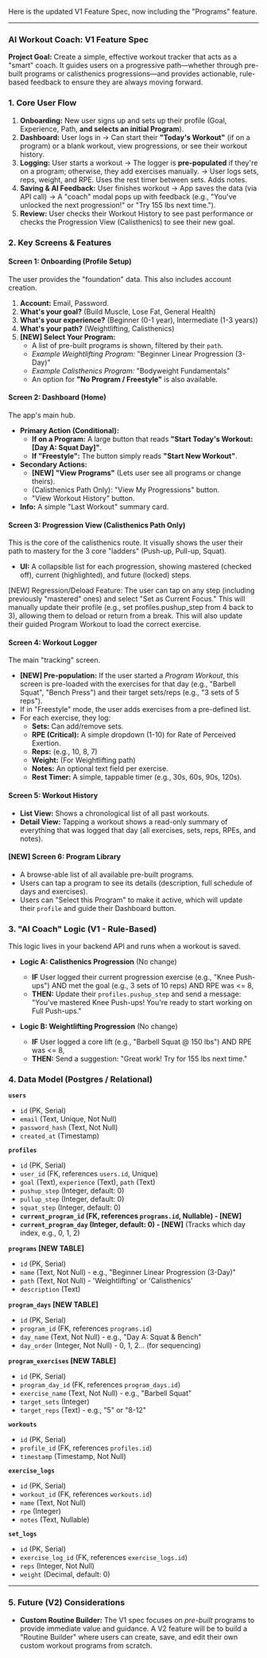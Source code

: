 Here is the updated V1 Feature Spec, now including the "Programs" feature.

---

### **AI Workout Coach: V1 Feature Spec**

**Project Goal:** Create a simple, effective workout tracker that acts as a "smart" coach. It guides users on a progressive path—whether through pre-built programs or calisthenics progressions—and provides actionable, rule-based feedback to ensure they are always moving forward.

### **1. Core User Flow**

1.  **Onboarding:** New user signs up and sets up their profile (Goal, Experience, Path, **and selects an initial Program**).
2.  **Dashboard:** User logs in -> Can start their **"Today's Workout"** (if on a program) or a blank workout, view progressions, or see their workout history.
3.  **Logging:** User starts a workout -> The logger is **pre-populated** if they're on a program; otherwise, they add exercises manually. -> User logs sets, reps, weight, and RPE. Uses the rest timer between sets. Adds notes.
4.  **Saving & AI Feedback:** User finishes workout -> App saves the data (via API call) -> A "coach" modal pops up with feedback (e.g., "You've unlocked the next progression!" or "Try 155 lbs next time.").
5.  **Review:** User checks their Workout History to see past performance or checks the Progression View (Calisthenics) to see their new goal.

### **2. Key Screens & Features**

#### **Screen 1: Onboarding (Profile Setup)**
The user provides the "foundation" data. This also includes account creation.

1.  **Account:** Email, Password.
2.  **What's your goal?** (Build Muscle, Lose Fat, General Health)
3.  **What's your experience?** (Beginner (0-1 year), Intermediate (1-3 years))
4.  **What's your path?** (Weightlifting, Calisthenics)
5.  **[NEW] Select Your Program:**
    * A list of pre-built programs is shown, filtered by their `path`.
    * *Example Weightlifting Program:* "Beginner Linear Progression (3-Day)"
    * *Example Calisthenics Program:* "Bodyweight Fundamentals"
    * An option for **"No Program / Freestyle"** is also available.

#### **Screen 2: Dashboard (Home)**
The app's main hub.

* **Primary Action (Conditional):**
    * **If on a Program:** A large button that reads **"Start Today's Workout: [Day A: Squat Day]"**.
    * **If "Freestyle":** The button simply reads **"Start New Workout"**.
* **Secondary Actions:**
    * **[NEW] "View Programs"** (Lets user see all programs or change theirs).
    * (Calisthenics Path Only): "View My Progressions" button.
    * "View Workout History" button.
* **Info:** A simple "Last Workout" summary card.

#### **Screen 3: Progression View (Calisthenics Path Only)**
This is the core of the calisthenics route. It visually shows the user their path to mastery for the 3 core "ladders" (Push-up, Pull-up, Squat).
* **UI:** A collapsible list for each progression, showing mastered (checked off), current (highlighted), and future (locked) steps.

[NEW] Regression/Deload Feature: The user can tap on any step (including previously "mastered" ones) and select "Set as Current Focus." This will manually update their profile (e.g., set profiles.pushup_step from 4 back to 3), allowing them to deload or return from a break. This will also update their guided Program Workout to load the correct exercise.

#### **Screen 4: Workout Logger**
The main "tracking" screen.

* **[NEW] Pre-population:** If the user started a *Program Workout*, this screen is pre-loaded with the exercises for that day (e.g., "Barbell Squat", "Bench Press") and their target sets/reps (e.g., "3 sets of 5 reps").
* If in "Freestyle" mode, the user adds exercises from a pre-defined list.
* For each exercise, they log:
    * **Sets:** Can add/remove sets.
    * **RPE (Critical):** A simple dropdown (1-10) for Rate of Perceived Exertion.
    * **Reps:** (e.g., 10, 8, 7)
    * **Weight:** (For Weightlifting path)
    * **Notes:** An optional text field per exercise.
    * **Rest Timer:** A simple, tappable timer (e.g., 30s, 60s, 90s, 120s).

#### **Screen 5: Workout History**
* **List View:** Shows a chronological list of all past workouts.
* **Detail View:** Tapping a workout shows a read-only summary of everything that was logged that day (all exercises, sets, reps, RPEs, and notes).

#### **[NEW] Screen 6: Program Library**
* A browse-able list of all available pre-built programs.
* Users can tap a program to see its details (description, full schedule of days and exercises).
* Users can "Select this Program" to make it active, which will update their `profile` and guide their Dashboard button.

### **3. "AI Coach" Logic (V1 - Rule-Based)**
This logic lives in your backend API and runs when a workout is saved.

* **Logic A: Calisthenics Progression** (No change)
    * **IF** User logged their current progression exercise (e.g., "Knee Push-ups") AND met the goal (e.g., 3 sets of 10 reps) AND RPE was <= 8,
    * **THEN:** Update their `profiles.pushup_step` and send a message: "You've mastered Knee Push-ups! You're ready to start working on Full Push-ups."

* **Logic B: Weightlifting Progression** (No change)
    * **IF** User logged a core lift (e.g., "Barbell Squat @ 150 lbs") AND RPE was <= 8,
    * **THEN:** Send a suggestion: "Great work! Try for 155 lbs next time."

### **4. Data Model (Postgres / Relational)**

**`users`**
* `id` (PK, Serial)
* `email` (Text, Unique, Not Null)
* `password_hash` (Text, Not Null)
* `created_at` (Timestamp)

**`profiles`**
* `id` (PK, Serial)
* `user_id` (FK, references `users.id`, Unique)
* `goal` (Text), `experience` (Text), `path` (Text)
* `pushup_step` (Integer, default: 0)
* `pullup_step` (Integer, default: 0)
* `squat_step` (Integer, default: 0)
* **`current_program_id` (FK, references `programs.id`, Nullable) - [NEW]**
* **`current_program_day` (Integer, default: 0) - [NEW]** (Tracks which day index, e.g., 0, 1, 2)

**`programs` [NEW TABLE]**
* `id` (PK, Serial)
* `name` (Text, Not Null) - e.g., "Beginner Linear Progression (3-Day)"
* `path` (Text, Not Null) - 'Weightlifting' or 'Calisthenics'
* `description` (Text)

**`program_days` [NEW TABLE]**
* `id` (PK, Serial)
* `program_id` (FK, references `programs.id`)
* `day_name` (Text, Not Null) - e.g., "Day A: Squat & Bench"
* `day_order` (Integer, Not Null) - 0, 1, 2... (for sequencing)

**`program_exercises` [NEW TABLE]**
* `id` (PK, Serial)
* `program_day_id` (FK, references `program_days.id`)
* `exercise_name` (Text, Not Null) - e.g., "Barbell Squat"
* `target_sets` (Integer)
* `target_reps` (Text) - e.g., "5" or "8-12"

**`workouts`**
* `id` (PK, Serial)
* `profile_id` (FK, references `profiles.id`)
* `timestamp` (Timestamp, Not Null)

**`exercise_logs`**
* `id` (PK, Serial)
* `workout_id` (FK, references `workouts.id`)
* `name` (Text, Not Null)
* `rpe` (Integer)
* `notes` (Text, Nullable)

**`set_logs`**
* `id` (PK, Serial)
* `exercise_log_id` (FK, references `exercise_logs.id`)
* `reps` (Integer, Not Null)
* `weight` (Decimal, default: 0)

---

### **5. Future (V2) Considerations**

* **Custom Routine Builder:** The V1 spec focuses on *pre-built* programs to provide immediate value and guidance. A V2 feature will be to build a "Routine Builder" where users can create, save, and edit their own custom workout programs from scratch.